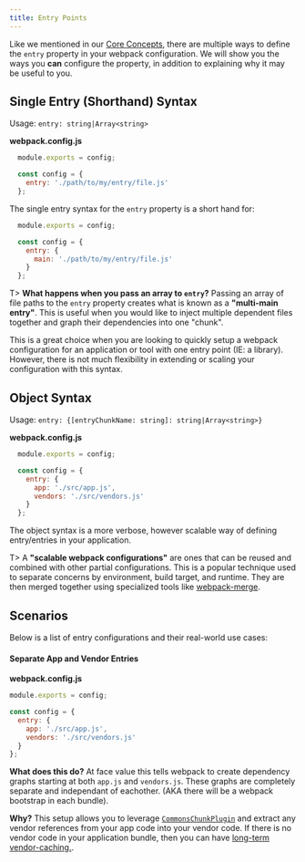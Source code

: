 ```yaml
---
title: Entry Points
---
```


Like we mentioned in our [Core Concepts]('./concepts'), there are multiple ways to define the `entry` property in your webpack configuration. We will show you the ways you **can** configure the property, in addition to explaining why it may be useful to you. 

## Single Entry (Shorthand) Syntax

Usage: `entry: string|Array<string>`

**webpack.config.js**

```javascript
  module.exports = config; 

  const config = {
    entry: './path/to/my/entry/file.js' 
  };

```

The single entry syntax for the `entry` property is a short hand for:

```javascript
  module.exports = config; 

  const config = {
    entry: {
      main: './path/to/my/entry/file.js' 
    }
  };

```

T> **What happens when you pass an array to `entry`?** Passing an array of file paths to the `entry` property creates what is known as a **"multi-main entry"**. This is useful when you would like to inject multiple dependent files together and graph their dependencies into one "chunk".

This is a great choice when you are looking to quickly setup a webpack configuration for an application or tool with one entry point (IE: a library). However, there is not much flexibility in extending or scaling your configuration with this syntax. 

## Object Syntax

Usage: `entry: {[entryChunkName: string]: string|Array<string>}`

**webpack.config.js**

```javascript
  module.exports = config; 

  const config = {
    entry: {
      app: './src/app.js',
      vendors: './src/vendors.js' 
    }
  };
```

The object syntax is a more verbose, however scalable way of defining entry/entries in your application. 

T> A **"scalable webpack configurations"** are ones that can be reused and combined with other partial configurations. This is a popular technique used to separate concerns by environment, build target, and runtime. They are then merged together using specialized tools like [webpack-merge](https://github.com/survivejs/webpack-merge).

## Scenarios

Below is a list of entry configurations and their real-world use cases:

#### Separate App and Vendor Entries

**webpack.config.js**

```javascript
module.exports = config;

const config = {
  entry: {
    app: './src/app.js',
    vendors: './src/vendors.js'
  }
};
```

**What does this do?** At face value this tells webpack to create dependency graphs starting at both `app.js` and `vendors.js`. These graphs are completely separate and independant of eachother. (AKA there will be a webpack bootstrap in each bundle).

**Why?** This setup allows you to leverage [`CommonsChunkPlugin`](../api/plugins/commonschunkplugin) and extract any vendor references from your app code into your vendor code. If there is no vendor code in your application bundle, then you can have [long-term vendor-caching.](../hot-to/cache).


